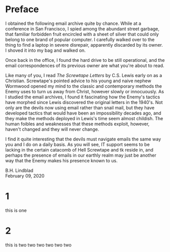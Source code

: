 Preface
=======

I obtained the following email archive quite by chance. While at a
conference in San Francisco, I spied among the abundant street garbage,
that familiar forbidden fruit encircled with a sheet of silver that
could only belong to one brand of popular computer. I carefully walked
over to the thing to find a laptop in severe disrepair, apparently
discarded by its owner. I shoved it into my bag and walked on.

Once back in the office, I found the hard drive to be still operational,
and the email correspondences of its previous owner are what you're
about to read.

Like many of you, I read *The Screwtape Letters* by C.S. Lewis early on
as a Christian. Screwtape's pointed advice to his young and naive nephew
Wormwood opened my mind to the classic and contemporary methods the
Enemy uses to turn us away from Christ, however slowly or innocuously.
As I studied the email archives, I found it fascinating how the Enemy's
tactics have morphed since Lewis discovered the original letters in the
1940's. Not only are the devils now using email rather than snail mail,
but they have developed tactics that would have been an impossibility
decades ago, and they make the methods deployed in Lewis's time seem
almost childish. The human foibles and weaknesses that these methods
exploit, however, haven't changed and they will never change.

I find it quite interesting that the devils must navigate emails the
same way you and I do on a daily basis. As you will see, IT support
seems to be lacking in the certain catacomb of Hell Screwtape and tk
reside in, and perhaps the presence of emails in our earthly realm may
just be another way that the Enemy makes his presence known to us.

B.H. Lindblad\
February 09, 2020

1
=

this is one

2
=

this is two two two two two two
